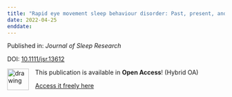 ```yaml
---
title: "Rapid eye movement sleep behaviour disorder: Past, present, and future"
date: 2022-04-25
enddate:
---
```


Published in: *Journal of Sleep Research*

DOI: [10.1111/jsr.13612](https://doi.org/10.1111/jsr.13612)

<img src="https://upload.wikimedia.org/wikipedia/commons/thumb/7/77/Open_Access_logo_PLoS_transparent.svg/800px-Open_Access_logo_PLoS_transparent.svg.png" alt="drawing" width="50" align="left"/> &nbsp;&nbsp;&nbsp;This publication is available in **Open Access**! (Hybrid OA)

&nbsp;&nbsp;&nbsp;<a href="https://onlinelibrary.wiley.com/doi/pdfdirect/10.1111/jsr.13612">Access it freely here</a>

